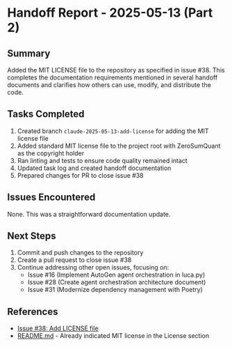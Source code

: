 # Handoff Report - 2025-05-13 (Part 2)

## Summary

Added the MIT LICENSE file to the repository as specified in issue #38. This completes the documentation requirements mentioned in several handoff documents and clarifies how others can use, modify, and distribute the code.

## Tasks Completed

1. Created branch `claude-2025-05-13-add-license` for adding the MIT license file
2. Added standard MIT license file to the project root with ZeroSumQuant as the copyright holder
3. Ran linting and tests to ensure code quality remained intact
4. Updated task log and created handoff documentation
5. Prepared changes for PR to close issue #38

## Issues Encountered

None. This was a straightforward documentation update.

## Next Steps

1. Commit and push changes to the repository
2. Create a pull request to close issue #38
3. Continue addressing other open issues, focusing on:
   - Issue #16 (Implement AutoGen agent orchestration in luca.py)
   - Issue #28 (Create agent orchestration architecture document)
   - Issue #31 (Modernize dependency management with Poetry)

## References

- [Issue #38: Add LICENSE file](https://github.com/ZeroSumQuant/luca-dev-assistant/issues/38)
- [README.md](https://github.com/ZeroSumQuant/luca-dev-assistant/blob/main/README.md) - Already indicated MIT license in the License section
